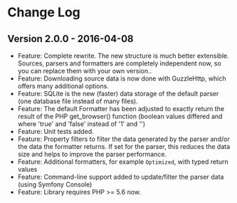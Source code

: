 # Change Log

## Version 2.0.0 - 2016-04-08
- Feature: Complete rewrite. The new structure is much better extensible. Sources, parsers and formatters are completely independent now, so you can replace them with your own version..
- Feature: Downloading source data is now done with GuzzleHttp, which offers many additional options.
- Feature: SQLite is the new (faster) data storage of the default parser (one database file instead of many files).
- Feature: The default Formatter has been adjusted to exactly return the result of the PHP get_browser() function (boolean values differed and where 'true' and 'false' instead of '1' and '')
- Feature: Unit tests added.
- Feature: Property filters to filter the data generated by the parser and/or the data the formatter returns. If set for the parser, this reduces the data size and helps to improve the parser performance.
- Feature: Additional formatters, for example `Optimized`, with typed return values
- Feature: Command-line support added to update/filter the parser data (using Symfony Console)
- Feature: Library requires PHP >= 5.6 now.

